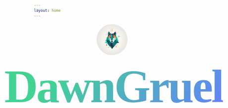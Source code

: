 ```yaml
---
layout: home
---
```

<div class="home">
  <div class="avatar">
    <img src="./favicon.ico" alt="avatar" />
  </div>
  <div class="tagLine">DawnGruel</div>
</div>
<!-- <img src="https://cdn.discordapp.com/attachments/1082939359281561664/1124244511615352832/dawngruel_Internet_AI_all-encompassing_tech-savvy_flat_style_wi_88bf9f02-00ff-494c-af2e-3c54cfd4a017.png" alt="foo" /> -->

<style>
  @import url("https://fonts.googleapis.com/css2?family=Luckiest+Guy&display=swap"); 
.home {
  display: flex; 
  justify-content: center; 
  align-items: center; 
  flex-direction: column; 
}
.avatar {
  width: 100px; 
  height: 100px; 
  border-radius: 200px; 
  overflow: hidden; 
  margin-bottom:10px; 
  border: 5px solid #fff;
}
.tagLine {
  font-family: 'Luckiest Guy'; 
  line-height:normal; 
  /* margin:0 auto; */
  margin-left:10px; 
  max-width:900px; 
  text-align: center; 
  /* height:200px; */
  font-size:150px; 
  font-weight:900; 
  letter-spacing: -5px; 
  background: -webkit-linear-gradient(315deg, #42d392 25%, #647eff); 
  background-clip: text; 
  -webkit-background-clip: text; 
  text-fill-color: transparent; 
  -webkit-text-fill-color: transparent; 
}
img {
  margin: 0 auto; 
  width: 750px; 
  /* height:400px; */
}
</style>
